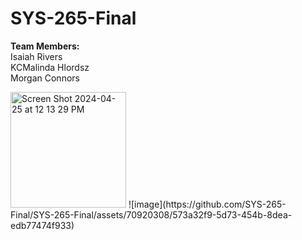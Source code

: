 # SYS-265-Final

**Team Members:**  
Isaiah Rivers  
KCMalinda Hlordsz  
Morgan Connors  
  

<img width="185" alt="Screen Shot 2024-04-25 at 12 13 29 PM" src="https://github.com/SYS-265-Final/SYS-265-Final/assets/70920308/d0891f87-7dbc-4bb5-b6dc-207586c9603b">
![image](https://github.com/SYS-265-Final/SYS-265-Final/assets/70920308/573a32f9-5d73-454b-8dea-edb77474f933)
